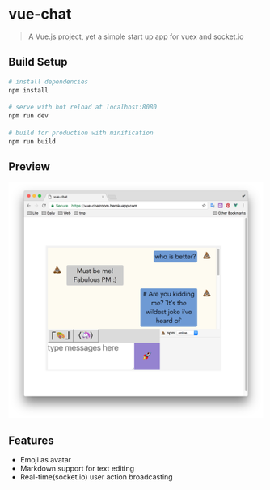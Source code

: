 # vue-chat

> A Vue.js project, yet a simple start up app for vuex and socket.io

## Build Setup

``` bash
# install dependencies
npm install

# serve with hot reload at localhost:8080
npm run dev

# build for production with minification
npm run build
```

## Preview

![vue-chat preview](./preview.PNG)

## Features

- Emoji as avatar
- Markdown support for text editing
- Real-time(socket.io) user action broadcasting
